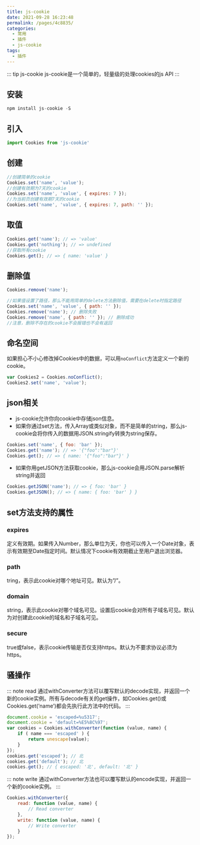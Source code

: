 ```yaml
---
title: js-cookie
date: 2021-09-28 16:23:48
permalink: /pages/4c8835/
categories:
  - 常用
  - 插件
  - js-cookie
tags:
  - 插件
---
```


::: tip js-cookie
js-cookie是一个简单的，轻量级的处理cookies的js API
:::

## 安装

```js
npm install js-cookie -S
```

## 引入

```js
import Cookies from 'js-cookie'
```

## 创建

```js
//创建简单的cookie
Cookies.set('name', 'value');
//创建有效期为7天的cookie
Cookies.set('name', 'value', { expires: 7 });
//为当前页创建有效期7天的cookie
Cookies.set('name', 'value', { expires: 7, path: '' });
```

## 取值

```js
Cookies.get('name'); // => 'value'
Cookies.get('nothing'); // => undefined
//获取所有cookie
Cookies.get(); // => { name: 'value' }
```

## 删除值

```js
Cookies.remove('name');

//如果值设置了路径，那么不能用简单的delete方法删除值，需要在delete时指定路径
Cookies.set('name', 'value', { path: '' });
Cookies.remove('name'); // 删除失败
Cookies.remove('name', { path: '' }); // 删除成功
//注意，删除不存在的cookie不会报错也不会有返回
```

## 命名空间
如果担心不小心修改掉Cookies中的数据，可以用`noConflict`方法定义一个新的cookie。

```js
var Cookies2 = Cookies.noConflict();
Cookies2.set('name', 'value');
```

## json相关
- js-cookie允许你向cookie中存储json信息。
- 如果你通过set方法，传入Array或类似对象，而不是简单的string，那么js-cookie会将你传入的数据用JSON.stringify转换为string保存。

```js
Cookies.set('name', { foo: 'bar' });
Cookies.get('name'); // => '{"foo":"bar"}'
Cookies.get(); // => { name: '{"foo":"bar"}' }
```

- 如果你用getJSON方法获取cookie，那么js-cookie会用JSON.parse解析string并返回

```js
Cookies.getJSON('name'); // => { foo: 'bar' }
Cookies.getJSON(); // => { name: { foo: 'bar' } }
```

## set方法支持的属性

### expires
定义有效期。如果传入Number，那么单位为天，你也可以传入一个Date对象，表示有效期至Date指定时间。默认情况下cookie有效期截止至用户退出浏览器。

### path
tring，表示此cookie对哪个地址可见。默认为”/”。

### domain
string，表示此cookie对哪个域名可见。设置后cookie会对所有子域名可见。默认为对创建此cookie的域名和子域名可见。

### secure
true或false，表示cookie传输是否仅支持https。默认为不要求协议必须为https。

## 骚操作

::: note read
通过withConverter方法可以覆写默认的decode实现，并返回一个新的cookie实例。所有与decode有关的get操作，如Cookies.get()或Cookies.get(‘name’)都会先执行此方法中的代码。
:::

```js
document.cookie = 'escaped=%u5317';
document.cookie = 'default=%E5%8C%97';
var cookies = Cookies.withConverter(function (value, name) {
    if ( name === 'escaped' ) {
        return unescape(value);
    }
});
cookies.get('escaped'); // 北
cookies.get('default'); // 北
cookies.get(); // { escaped: '北', default: '北' }
```

::: note write
通过withConverter方法也可以覆写默认的encode实现，并返回一个新的cookie实例。
:::

```js
Cookies.withConverter({
    read: function (value, name) {
        // Read converter
    },
    write: function (value, name) {
        // Write converter
    }
});
```



